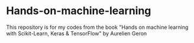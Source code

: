 # Hands-on-machine-learning
This repository is for my codes from the book "Hands on machine learning with Scikit-Learn, Keras &amp; TensorFlow" by Aurelien Geron
